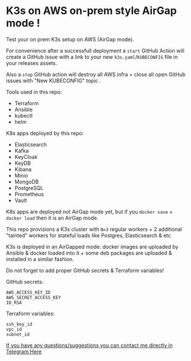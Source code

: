 # K3s on AWS on-prem style AirGap mode !

Test your on prem K3s setup on AWS (AirGap mode).  
  
For convenience after a successfull deployment a `start` GitHub Action will create a GitHub issue with a link to your new `k3s.yaml`/`KUBECONFIG` file in your releases assets.  
  
Also a `stop` GitHub action will destroy all AWS infra + close all open GitHub issues with "New KUBECONFIG" topic .  
  
Tools used in this repo:
- Terraform
- Ansible
- kubectl
- helm

K8s apps deployed by this repo:
- Elasticsearch
- Kafka
- KeyCloak
- KeyDB
- Kibana
- Minio
- MongoDB
- PostgreSQL
- Prometheus
- Vault  

K8s apps are deployed not AirGap mode yet, but if you `docker save` + `docker load` then it is an AirGap mode.
  
This repo provisions a K3s cluster with `N=3` regular workers + 2 additional "tainted" workers for stateful loads like Postgres, Elasticsearch & etc
  
K3s is deployed in an AirGapped mode: docker images are uploaded by Ansible & docker loaded into it + some deb packages are uploaded & installed in a similar fashion.  
  
Do not forget to add proper GitHub secrets & Terraform variables!

GitHub secrets:
```
AWS_ACCESS_KEY_ID
AWS_SECRET_ACCESS_KEY
ID_RSA
```
Terraform variables:
```
ssh_key_id
vpc_id
subnet_id
```
  

[If you have any questions/suggestions you can contact me directly in Telegram Here](https://t.me/vainkop)